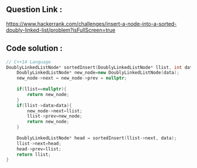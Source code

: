 ## Question Link :

https://www.hackerrank.com/challenges/insert-a-node-into-a-sorted-doubly-linked-list/problem?isFullScreen=true

## Code solution :

```cpp
// C++14 Language
DoublyLinkedListNode* sortedInsert(DoublyLinkedListNode* llist, int data){
    DoublyLinkedListNode* new_node=new DoublyLinkedListNode(data);
    new_node->next = new_node->prev = nullptr;
    
    if(llist==nullptr){
        return new_node;
    }    
    if(llist->data>data){
        new_node->next=llist;
        llist->prev=new_node;
        return new_node;
    }
    
    DoublyLinkedListNode* head = sortedInsert(llist->next, data);
    llist->next=head;
    head->prev=llist;
    return llist;
}

```